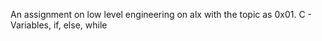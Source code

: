 An assignment on low level engineering on alx
with the topic as 0x01. C - Variables, if, else, while
